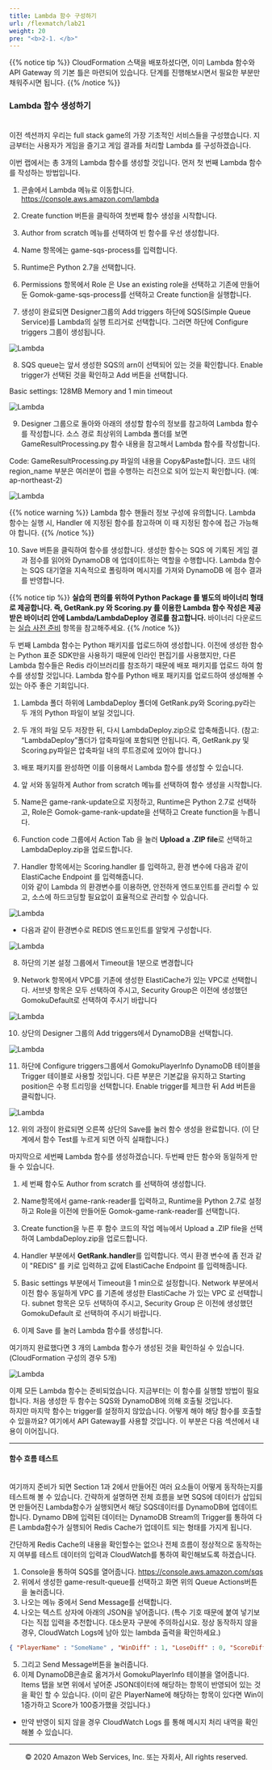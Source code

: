 ```yaml
---
title: Lambda 함수 구성하기
url: /flexmatch/lab21
weight: 20
pre: "<b>2-1. </b>"
---
```


{{% notice tip %}}
CloudFormation 스택을 배포하셨다면, 이미 Lambda 함수와 API Gateway 의 기본 틀은 마련되어 있습니다. 단계를 진행해보시면서 필요한 부분만 채워주시면 됩니다.
{{% /notice %}}

### Lambda 함수 생성하기 <br/><br/>

이전 섹션까지 우리는 full stack game의 가장 기초적인 서비스들을 구성했습니다. 지금부터는 사용자가 게임을 즐기고 게임 결과를 처리할 Lambda 를 구성하겠습니다.

이번 랩에서는 총 3개의 Lambda 함수를 생성할 것입니다.
먼저 첫 번째 Lambda 함수를 작성하는 방법입니다.

1. 콘솔에서 Lambda 메뉴로 이동합니다. https://console.aws.amazon.com/lambda

2. Create function 버튼을 클릭하여 첫번째 함수 생성을 시작합니다.

3. Author from scratch 메뉴를 선택하여 빈 함수를 우선 생성합니다.

4. Name 항목에는 game-sqs-process를 입력합니다.

5. Runtime은 Python 2.7을 선택합니다.

6. Permissions 항목에서 Role 은 Use an existing role을 선택하고 기존에 만들어둔 Gomok-game-sqs-process를 선택하고 Create function을 실행합니다.

7. 생성이 완료되면 Designer그룹의 Add triggers 하단에 SQS(Simple Queue Service)를 Lambda의 실행 트리거로 선택합니다. 그러면 하단에 Configure triggers 그룹이 생성됩니다.

![Lambda](../../images/flexmatch/lab21/Lambda-1.png)

8. SQS queue는 앞서 생성한 SQS의 arn이 선택되어 있는 것을 확인합니다. Enable trigger가 선택된 것을 확인하고 Add 버튼을 선택합니다.

Basic settings: 128MB Memory and 1 min timeout

![Lambda](../../images/flexmatch/lab21/Lambda-2.png)

9. Designer 그룹으로 돌아와 아래의 생성할 함수의 정보를 참고하여 Lambda 함수를 작성합니다. 소스 경로 최상위의 Lambda 폴더를 보면 GameResultProcessing.py 함수 내용을 참고해서 Lambda 함수를 작성합니다.

Code: GameResultProcessing.py 파일의 내용을 Copy&Paste합니다. 코드 내의 region_name 부분은 여러분이 랩을 수행하는 리전으로 되어 있는지 확인합니다. (예: ap-northeast-2)

![Lambda](../../images/flexmatch/lab21/Lambda-3.png)

{{% notice warning %}}
Lambda 함수 핸들러 정보 구성에 유의합니다. Lambda 함수는 실행 시, Handler 에 지정된 함수를 참고하며 이 때 지정된 함수에 접근 가능해야 합니다.
{{% /notice %}}

10. Save 버튼을 클릭하여 함수를 생성합니다. 생성한 함수는 SQS 에 기록된 게임 결과 점수를 읽어와 DynamoDB 에 업데이트하는 역할을 수행합니다. Lambda 함수는 SQS 대기열을 지속적으로 폴링하며 메시지를 가져와 DynamoDB 에 점수 결과를 반영합니다.

{{% notice tip %}}
**실습의 편의를 위하여 Python Package 를 별도의 바이너리 형태로 제공합니다. 즉, GetRank.py 와 Scoring.py 를 이용한 Lambda 함수 작성은 제공받은 바이너리 안에 Lambda/LambdaDeploy 경로를 참고합니다.** 바이너리 다운로드는 [실습 사전 준비](../../intro/lab02) 항목을 참고해주세요.
{{% /notice %}}

두 번째 Lambda 함수는 Python 패키지를 업로드하여 생성합니다.    이전에 생성한 함수는 Python 표준 SDK만을 사용하기 때문에 인라인 편집기를 사용했지만, 다른 Lambda 함수들은 Redis 라이브러리를 참조하기 때문에 배포 패키지를 업로드 하여 함수를 생성할 것입니다. Lambda 함수를 Python 배포 패키지를 업로드하여 생성해볼 수 있는 아주 좋은 기회입니다.

1. Lambda 폴더 하위에 LambdaDeploy 폴더에 GetRank.py와 Scoring.py라는 두 개의 Python 파일이 보일 것입니다.

2. 두 개의 파일 모두 저장한 뒤, 다시 LambdaDeploy.zip으로 압축해줍니다. (참고: “LambdaDeploy”폴더가 압축파일에 포함되면 안됩니다. 즉, GetRank.py 및 Scoring.py파일은 압축파일 내의 루트경로에 있어야 합니다.)

3. 배포 패키지를 완성하면 이를 이용해서 Lambda 함수를 생성할 수 있습니다.

4. 앞 서와 동일하게 Author from scratch 메뉴를 선택하여 함수 생성을 시작합니다.

5. Name은 game-rank-update으로 지정하고, Runtime은 Python 2.7로 선택하고, Role은 Gomok-game-rank-update을 선택하고 Create function을 누릅니다.

6. Function code 그룹에서 Action Tab 을 눌러 **Upload a .ZIP file**로 선택하고 LambdaDeploy.zip을 업로드합니다.

7. Handler 항목에서는 Scoring.handler 를 입력하고, 환경 변수에 다음과 같이 ElastiCache Endpoint 를 입력해줍니다.    
이와 같이 Lambda 의 환경변수를 이용하면, 안전하게 엔드포인트를 관리할 수 있고, 소스에 하드코딩할 필요없이 효율적으로 관리할 수 있습니다.

![Lambda](../../images/flexmatch/lab21/Lambda-41.png)

* 다음과 같이 환경변수로 REDIS 엔드포인트를 알맞게 구성합니다.

![Lambda](../../images/flexmatch/lab21/Lambda-42.png)


8. 하단의 기본 설정 그룹에서 Timeout을 1분으로 변경합니다

9. Network 항목에서 VPC를 기존에 생성한 ElastiCache가 있는 VPC로 선택합니다. 서브넷 항목은 모두 선택하여 주시고, Security Group은 이전에 생성했던 GomokuDefault로 선택하여 주시기 바랍니다

![Lambda](../../images/flexmatch/lab21/Lambda-5.png)

10. 상단의 Designer 그룹의 Add triggers에서 DynamoDB을 선택합니다.

![Lambda](../../images/flexmatch/lab21/Lambda-6.png)

11. 하단에 Configure triggers그룹에서 GomokuPlayerInfo DynamoDB 테이블을 Trigger 테이블로 사용할 것입니다. 다른 부분은 기본값을 유지하고 Starting position은 수평 트리밍을 선택합니다. Enable trigger를 체크한 뒤 Add 버튼을 클릭합니다.

![Lambda](../../images/flexmatch/lab21/Lambda-7.png)

12. 위의 과정이 완료되면 오른쪽 상단의 Save를 눌러 함수 생성을 완료합니다. (이 단계에서 함수 Test를 누르게 되면 아직 실패합니다.)


마지막으로 세번째 Lambda 함수를 생성하겠습니다. 두번째 만든 함수와 동일하게 만들 수 있습니다.

1. 세 번째 함수도 Author from scratch 를 선택하여 생성합니다.

2. Name항목에서 game-rank-reader를 입력하고, Runtime을 Python 2.7로 설정하고 Role을 이전에 만들어둔 Gomok-game-rank-reader를 선택합니다.

3. Create function을 누른 후 함수 코드의 작업 메뉴에서 Upload a .ZIP file을 선택하여 LambdaDeploy.zip을 업로드합니다.

4. Handler 부분에서 **GetRank.handler**를 입력합니다. 역시 환경 변수에 좀 전과 같이 "REDIS" 를 키로 입력하고 값에 ElastiCache Endpoint 를 입력해줍니다.   

5. Basic settings 부분에서 Timeout을 1 min으로 설정합니다. Network 부분에서 이전 함수 동일하게 VPC 를 기존에 생성한 ElastiCache 가 있는 VPC 로 선택합니다. subnet 항목은 모두 선택하여 주시고, Security Group 은 이전에 생성했던 GomokuDefault 로 선택하여 주시기 바랍니다.

6. 이제 Save 를 눌러 Lambda 함수를 생성합니다.

여기까지 완료했다면 3 개의 Lambda 함수가 생성된 것을 확인하실 수 있습니다. (CloudFormation 구성의 경우 5개)

![Lambda](../../images/flexmatch/lab21/Lambda-8.png)

이제 모든 Lambda 함수는 준비되었습니다. 지금부터는 이 함수를 실행할 방법이 필요합니다. 처음 생성한 두 함수는 SQS와 DynamoDB에 의해 호출될 것입니다.    
하지만 마지막 함수는 trigger를 설정하지 않았습니다. 어떻게 해야 해당 함수를 호출할 수 있을까요? 여기에서 API Gateway를 사용할 것입니다. 이 부분은 다음 섹션에서 내용이 이어집니다.

---

#### 함수 흐름 테스트 <br/><br/>


여기까지 준비가 되면 Section 1과 2에서 만들어진 여러 요소들이 어떻게 동작하는지를 테스트해 볼 수 있습니다. 간략하게 설명하면 전체 흐름을 보면 SQS에 데이터가 삽입되면 만들어진 Lambda함수가 실행되면서 해당 SQS데이터를 DynamoDB에 업데이트합니다. Dynamo DB에 입력된 데이터는 DynamoDB Stream의 Trigger를 통하여 다른 Lambda함수가 실행되어 Redis Cache가 업데이트 되는 형태를 가지게 됩니다. 

간단하게 Redis Cache의 내용을 확인할수는 없으나 전체 흐름이 정상적으로 동작하는지 여부를 테스트 데이터의 입력과 CloudWatch를 통하여 확인해보도록 하겠습니다.
1. Console을 통하여 SQS를 열어줍니다. https://console.aws.amazon.com/sqs
2. 위에서 생성한 game-result-queue를 선택하고 화면 위의 Queue Actions버튼을 눌러줍니다.
3. 나오는 메뉴 중에서 Send Message를 선택합니다.
4. 나오는 텍스트 상자에 아래의 JSON을 넣어줍니다. (특수 기호 때문에 붙여 넣기보다는 직접 입력을 추천합니다. 대소문자 구분에 주의하십시요. 정상 동작하지 않을 경우, CloudWatch Logs에 남아 있는 lambda 출력을 확인하세요.)

```json
{ "PlayerName" : "SomeName" , "WinDiff" : 1, "LoseDiff" : 0, "ScoreDiff" : 100 }
```

5. 그리고 Send Message버튼을 눌러줍니다.
6. 이제 DynamoDB콘솔로 옮겨가서 GomokuPlayerInfo 테이블을 열어줍니다. Items 탭을 보면 위에서 넣어준 JSON데이터에 해당하는 항목이 반영되어 있는 것을 확인 할 수 있습니다. (이미 같은 PlayerName에 해당하는 항목이 있다면 Win이 1증가하고 Score가 100증가했을 것입니다.)

* 만약 반영이 되지 않을 경우 CloudWatch Logs 를 통해 메시지 처리 내역을 확인해볼 수 있습니다.

---
<p align="center">
© 2020 Amazon Web Services, Inc. 또는 자회사, All rights reserved.
</p>
